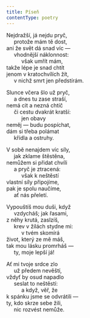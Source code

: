 ```yaml
---
title: Píseň
contentType: poetry
---
```


<section>

Nejdražší, já nejdu pryč,  
     protože mám tě dost,  
ani že svět dá snad víc —  
     vhodnější náklonnost:  
          však umřít mám,  
takže lépe je snad chtít  
jenom v kratochvílích žít,  
     v nichž smrt jen předstírám.

</section>

<section>

Slunce včera šlo už pryč,  
     a dnes tu zase straší,  
nemá cit a nezná chtíč  
     či cestu dvakrát kratší:  
          jen obavy  
neměj — budu pospíchat,  
dám si třeba polámat  
     křídla a ostruhy.

</section>

<section>

V sobě nenajdem víc síly,  
     jak zklame štěstěna,  
nemůžem si přidat chvíli  
     a pryč je ztracená:  
          však k neštěstí  
vlastní síly připojíme,  
pak je spolu naučíme,  
     ať nás přeletí.

</section>

<section>

Vypouštíš mou duši, když  
     vzdycháš; jak řasami,  
z něhy krutá, zaslzíš,  
     krev v žilách stydne mi:  
          v tvém skomírá  
život, který ze mě máš,  
tak mou lásku promrháš —  
     ty, moje lepší já!

</section>

<section>

Ať mi tvoje srdce zlo  
     už předem nevěští,  
vždyť by osud napadlo  
     seslat to neštěstí:  
          a když, věř, že  
k spánku jsme se odvrátili —  
ty, kdo skrze sebe žili,  
     nic rozvést nemůže.

</section>
